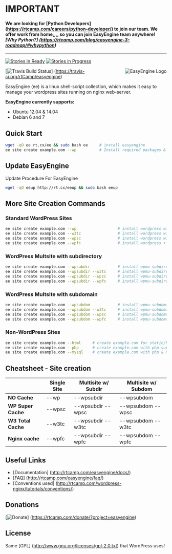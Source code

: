 IMPORTANT
============================================

#### We are looking for [Python Developers] (https://rtcamp.com/careers/python-developer/) to join our team. We offer work from home,,,, so you can join EasyEngine team anywhere! _[Why Python?] (https://rtcamp.com/blog/easyengine-3-roadmap/#whypython)_

---

[![Stories in Ready](https://badge.waffle.io/rtcamp/easyengine.png?label=ready&title=Ready)](https://waffle.io/rtcamp/easyengine)
[![Stories in Progress](https://badge.waffle.io/rtcamp/easyengine.png?label=in%20progress&title=In%20Progress)](https://waffle.io/rtcamp/easyengine)

<img src="https://d3qt5vpr7p9rgn.cloudfront.net/wp-content/uploads/2013/08/easy-engine-logo-2-RS1.png" alt="EasyEngine Logo" align="right" />

[![Travis Build Status](https://travis-ci.org/rtCamp/easyengine.svg "Travis Build Status")] (https://travis-ci.org/rtCamp/easyengine)

EasyEngine (ee) is a linux shell-script collection, which makes it easy to manage your wordpress sites running on nginx web-server.

**EasyEngine currently supports:**

- Ubuntu 12.04 & 14.04
- Debian 6 and 7

## Quick Start

```bash
wget -qO ee rt.cx/ee && sudo bash ee     # install easyengine
ee site create example.com --wp          # Install required packages & setup WordPress on example.com
```

## Update EasyEngine


Update Procedure For EasyEngine 

```bash
wget -qO eeup http://rt.cx/eeup && sudo bash eeup
```

## More Site Creation Commands

### Standard WordPress Sites

```bash
ee site create example.com --wp                  # install wordpress without any page caching
ee site create example.com --w3tc                # install wordpress with w3-total-cache plugin 
ee site create example.com --wpsc                # install wordpress with wp-super-cache plugin 
ee site create example.com --wpfc                # install wordpress + nginx fastcgi_cache
```

### WordPress Multsite with subdirectory 

```bash
ee site create example.com --wpsubdir            # install wpmu-subdirectory without any page caching
ee site create example.com --wpsubdir --w3tc     # install wpmu-subdirectory with w3-total-cache plugin 
ee site create example.com --wpsubdir --wpsc     # install wpmu-subdirectory with wp-super-cache plugin 
ee site create example.com --wpsubdir --wpfc     # install wpmu-subdirectory + nginx fastcgi_cache
```

### WordPress Multsite with subdomain 

```bash
ee site create example.com --wpsubdom            # install wpmu-subdomain without any page caching
ee site create example.com --wpsubdom --w3tc     # install wpmu-subdomain with w3-total-cache plugin 
ee site create example.com --wpsubdom --wpsc     # install wpmu-subdomain with wp-super-cache plugin 
ee site create example.com --wpsubdom --wpfc     # install wpmu-subdomain + nginx fastcgi_cache
```

### Non-WordPress Sites
```bash
ee site create example.com --html     # create example.com for static/html sites
ee site create example.com --php      # create example.com with php support
ee site create example.com --mysql    # create example.com with php & mysql support
```

## Cheatsheet - Site creation


|                    |  Single Site  | 	Multisite w/ Subdir  |	Multisite w/ Subdom  |
|--------------------|---------------|-----------------------|-----------------------|
| **NO Cache**       |  	  --wp     |	    --wpsubdir       |	     --wpsubdom      |
| **WP Super Cache** |	  --wpsc     |	  --wpsubdir --wpsc  |  	--wpsubdom --wpsc  |
| **W3 Total Cache** |    --w3tc     |	  --wpsubdir --w3tc  |  	--wpsubdom --w3tc  |
| **Nginx cache**    |    --wpfc     |    --wpsubdir --wpfc  |  	--wpsubdom --wpfc  |


## Useful Links
- [Documentation] (http://rtcamp.com/easyengine/docs/) 
- [FAQ] (http://rtcamp.com/easyengine/faq/)
- [Conventions used] (http://rtcamp.com/wordpress-nginx/tutorials/conventions/)

## Donations

[![Donate](https://cloud.githubusercontent.com/assets/4115/5297691/c7b50292-7bd7-11e4-987b-2dc21069e756.png)]  (https://rtcamp.com/donate/?project=easyengine)

## License

Same [GPL] (http://www.gnu.org/licenses/gpl-2.0.txt) that WordPress uses!
